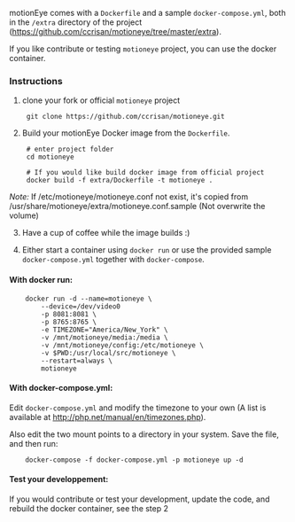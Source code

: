 motionEye comes with a `Dockerfile` and a sample `docker-compose.yml`, both in the `/extra` directory of the project (https://github.com/ccrisan/motioneye/tree/master/extra).

If you like contribute or testing `motioneye` project, you can use the docker container.

### Instructions
1. clone your fork or official `motioneye` project

        git clone https://github.com/ccrisan/motioneye.git

2. Build your motionEye Docker image from the `Dockerfile`. 

        # enter project folder
        cd motioneye
        
        # If you would like build docker image from official project
        docker build -f extra/Dockerfile -t motioneye .

*Note:* If /etc/motioneye/motioneye.conf not exist, it's copied from /usr/share/motioneye/extra/motioneye.conf.sample (Not overwrite the volume)

3. Have a cup of coffee while the image builds :)

4. Either start a container using `docker run` or use the provided sample `docker-compose.yml` together with `docker-compose`.

#### With docker run:

        docker run -d --name=motioneye \
            --device=/dev/video0
            -p 8081:8081 \
            -p 8765:8765 \
            -e TIMEZONE="America/New_York" \
            -v /mnt/motioneye/media:/media \
            -v /mnt/motioneye/config:/etc/motioneye \
            -v $PWD:/usr/local/src/motioneye \
            --restart=always \
            motioneye

#### With docker-compose.yml:

Edit `docker-compose.yml` and modify the timezone to your own (A list is available at http://php.net/manual/en/timezones.php).

Also edit the two mount points to a directory in your system. Save the file, and then run:

        docker-compose -f docker-compose.yml -p motioneye up -d

#### Test your developpement:

If you would contribute or test your development, update the code, and rebuild the docker container, see the step 2